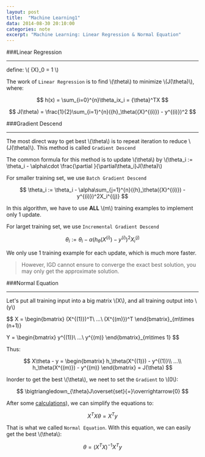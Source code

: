 ```yaml
---
layout: post
title:	"Machine Learning1"
data: 2014-08-30 20:10:00
categories: note
excerpt: "Machine Learning: Linear Regression & Normal Equation"
---
```

###Linear Regression

------------------
define: \\( {X}_0 = 1 \\)

The work of `Linear Regression` is to find \\(\theta\\) to minimize \\(J(\theta)\\), where:

$$ h(x) = \sum_{i=0}^{n}\theta_ix_i = {\theta}^TX $$

$$ J(\theta) = \frac{1}{2}\sum_{i=1}^{n}({h}_\theta({X}^{(i)}) - y^{(i)})^2 $$

###Gradient Descend

----------------
The most direct way to get best \\(\theta\\) is to repeat iteration to reduce \\(J(\theta)\\). This method is called `Gradient Descend`

The common formula for this method is to update \\(\theta\\) by \\(\theta_i := \theta_i - \alpha\cdot \frac{\partial }{\partial\theta_i}J(\theta)\\)

For smaller training set, we use `Batch Gradient Descend`

$$ \theta_i := \theta_i - \alpha\sum_{j=1}^{n}({h}_\theta({X}^{(i)}) - y^{(i)})^2X_i^{(j)} $$

In this algorithm, we have to use **ALL** \\(m\\) training examples to implement only 1 update.

For larget training set, we use `Incremental Gradient Descend`

$$ \theta_i := \theta_i - \alpha({h}_\theta({X}^{(i)}) - y^{(i)})^2X_i^{(j)} $$

We only use 1 training example for each update, which is much more faster.

> However, IGD cannot ensure to converge the exact best solution, you may only get the approximate solution.

###Normal Equation

--------------
Let's put all training input into a big matrix \\(X\\), and all training output into \\(y\\)

$$
X = \begin{bmatrix}
(X^{(1)})^T\\ 
...\\ 
(X^{(m)})^T
\end{bmatrix}_{m\times (n+1)}

Y = \begin{bmatrix}
y^{(1)}\\ 
...\\ 
y^{(m)}
\end{bmatrix}_{m\times 1}
$$

Thus:

$$
X\theta - y = \begin{bmatrix}
h_\theta(X^{(1)}) - y^{(1)}\\ 
...\\ 
h_\theta(X^{(m)}) - y^{(m)}
\end{bmatrix} = J(\theta)
$$

Inorder to get the best \\(\theta\\), we neet to set the `Gradient` to \\(0\\): 

$$
\bigtriangledown_{\theta}J\overset{set}{=}\overrightarrow{0}
$$

After some [calculations](/note/2014/08/31/Prove-Normal-Equation/)), we can simplify the equations to:

$$
X^TX\theta = X^Ty
$$

That is what we called `Normal Equation`. With this equation, we can easily get the best \\(\theta\\):

$$
\theta = (X^TX)^{-1}X^Ty
$$